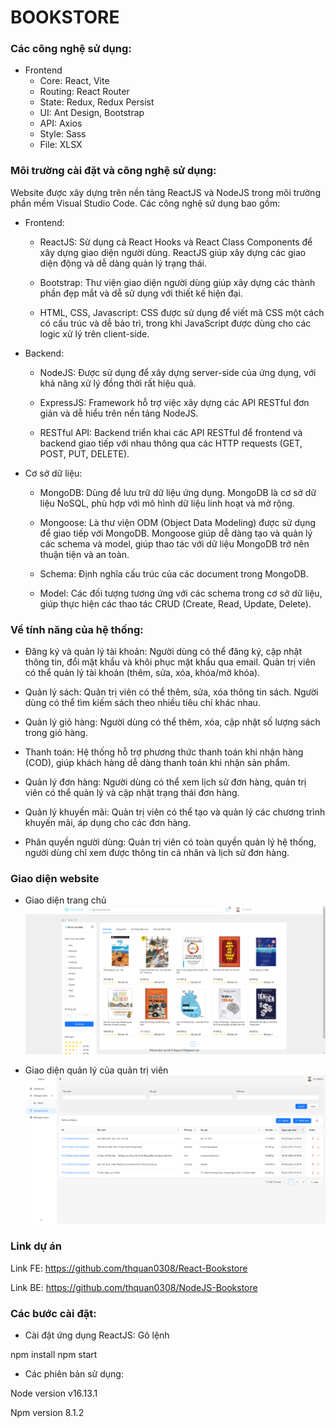 # BOOKSTORE

### Các công nghệ sử dụng:

-   Frontend
    -   Core: React, Vite
    -   Routing: React Router
    -   State: Redux, Redux Persist
    -   UI: Ant Design, Bootstrap
    -   API: Axios
    -   Style: Sass
    -   File: XLSX

### Môi trường cài đặt và công nghệ sử dụng:

Website được xây dựng trên nền tảng ReactJS và NodeJS trong môi trường phần mềm Visual Studio Code. Các công nghệ sử dụng bao gồm:

-   Frontend:

    -   ReactJS: Sử dụng cả React Hooks và React Class Components để xây dựng giao diện người dùng. ReactJS giúp xây dựng các giao diện động và dễ dàng quản lý trạng thái.

    -   Bootstrap: Thư viện giao diện người dùng giúp xây dựng các thành phần đẹp mắt và dễ sử dụng với thiết kế hiện đại.

    -   HTML, CSS, Javascript: CSS được sử dụng để viết mã CSS một cách có cấu trúc và dễ bảo trì, trong khi JavaScript được dùng cho các logic xử lý trên client-side.

-   Backend:

    -   NodeJS: Được sử dụng để xây dựng server-side của ứng dụng, với khả năng xử lý đồng thời rất hiệu quả.

    -   ExpressJS: Framework hỗ trợ việc xây dựng các API RESTful đơn giản và dễ hiểu trên nền tảng NodeJS.

    -   RESTful API: Backend triển khai các API RESTful để frontend và backend giao tiếp với nhau thông qua các HTTP requests (GET, POST, PUT, DELETE).

-   Cơ sở dữ liệu:

    -   MongoDB: Dùng để lưu trữ dữ liệu ứng dụng. MongoDB là cơ sở dữ liệu NoSQL, phù hợp với mô hình dữ liệu linh hoạt và mở rộng.

    -   Mongoose: Là thư viện ODM (Object Data Modeling) được sử dụng để giao tiếp với MongoDB. Mongoose giúp dễ dàng tạo và quản lý các schema và model, giúp thao tác với dữ liệu MongoDB trở nên thuận tiện và an toàn.

    -   Schema: Định nghĩa cấu trúc của các document trong MongoDB.

    -   Model: Các đối tượng tương ứng với các schema trong cơ sở dữ liệu, giúp thực hiện các thao tác CRUD (Create, Read, Update, Delete).

### Về tính năng của hệ thống:

-   Đăng ký và quản lý tài khoản: Người dùng có thể đăng ký, cập nhật thông tin, đổi mật khẩu và khôi phục mật khẩu qua email. Quản trị viên có thể quản lý tài khoản (thêm, sửa, xóa, khóa/mở khóa).

-   Quản lý sách: Quản trị viên có thể thêm, sửa, xóa thông tin sách. Người dùng có thể tìm kiếm sách theo nhiều tiêu chí khác nhau.

-   Quản lý giỏ hàng: Người dùng có thể thêm, xóa, cập nhật số lượng sách trong giỏ hàng.

-   Thanh toán: Hệ thống hỗ trợ phương thức thanh toán khi nhận hàng (COD), giúp khách hàng dễ dàng thanh toán khi nhận sản phẩm.

-   Quản lý đơn hàng: Người dùng có thể xem lịch sử đơn hàng, quản trị viên có thể quản lý và cập nhật trạng thái đơn hàng.

-   Quản lý khuyến mãi: Quản trị viên có thể tạo và quản lý các chương trình khuyến mãi, áp dụng cho các đơn hàng.

-   Phân quyền người dùng: Quản trị viên có toàn quyền quản lý hệ thống, người dùng chỉ xem được thông tin cá nhân và lịch sử đơn hàng.

### Giao diện website

-   Giao diện trang chủ
    ![Giao diện trang chủ](src/assets/1.PNG)

-   Giao diện quản lý của quản trị viên
    ![Giao diện admin](src/assets/2.PNG)

### Link dự án

Link FE: https://github.com/thquan0308/React-Bookstore

Link BE: https://github.com/thquan0308/NodeJS-Bookstore

### Các bước cài đặt:

-   Cài đặt ứng dụng ReactJS: Gõ lệnh

npm install
npm start

-   Các phiên bản sử dụng:

Node version v16.13.1

Npm version 8.1.2

